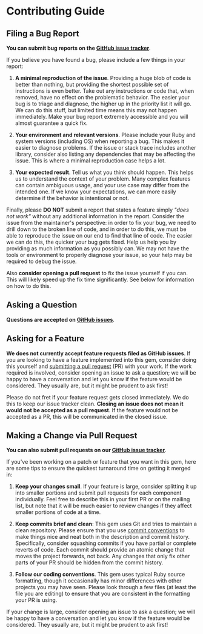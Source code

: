 # Contributing Guide

## Filing a Bug Report

**You can submit bug reports on the [GitHub issue tracker][issues]**.

If you believe you have found a bug, please include a few things in your report:

1. **A minimal reproduction of the issue**. Providing a huge blob of code is
   better than nothing, but providing the shortest possible set of instructions
   is even better. Take out any instructions or code that, when removed, have
   no effect on the problematic behavior. The easier your bug is to triage and
   diagnose, the higher up in the priority list it will go. We can do this stuff,
   but limited time means this may not happen immediately. Make your bug report
   extremely accessible and you will almost guarantee a quick fix.

2. **Your environment and relevant versions**. Please include your Ruby
   and system versions (including OS) when reporting a bug. This
   makes it easier to diagnose problems. If the issue or stack trace
   includes another library, consider also listing any dependencies
   that may be affecting the issue. This is where a minimal reproduction
   case helps a lot.

3. **Your expected result**. Tell us what you think should happen. This
   helps us to understand the context of your problem. Many complex features
   can contain ambiguous usage, and your use case may differ from the
   intended one. If we know your expectations, we can more easily determine
   if the behavior is intentional or not.

Finally, please **DO NOT** submit a report that states a feature simply
*"does not work"* without any additional information in the report. Consider
the issue from the maintainer's perspective: in order to fix your bug, we
need to drill down to the broken line of code, and in order to do this,
we must be able to reproduce the issue on our end to find that line of
code. The easier we can do this, the quicker your bug gets fixed. Help
us help you by providing as much information as you possibly can. We may
not have the tools or environment to properly diagnose your issue, so
your help may be required to debug the issue.

Also **consider opening a pull request** to fix the issue yourself if you can.
This will likely speed up the fix time significantly. See below for
information on how to do this.

## Asking a Question

**Questions are accepted on [GitHub issues][issues]**.

## Asking for a Feature

**We does not currently accept feature requests filed as GitHub issues**. If
you are looking to have a feature implemented into this gem, consider doing this
yourself and [submitting a pull request][pr] (PR) with your work. If the work
required is involved, consider opening an issue to ask a question; we will be happy to have a conversation and let you know if the feature would be considered. They usually are, but it might be prudent to ask first!

Please do not fret if your feature request gets closed immediately. We do this
to keep our issue tracker clean. **Closing an issue does not mean it would not**
**be accepted as a pull request**. If the feature would not be accepted as a
PR, this will be communicated in the closed issue.

## Making a Change via Pull Request

**You can also submit pull requests on our [GitHub issue tracker][issues]**.

If you've been working on a patch or feature that you want in this gem, here are
some tips to ensure the quickest turnaround time on getting it merged in:

1. **Keep your changes small**. If your feature is large, consider splitting
   it up into smaller portions and submit pull requests for each component
   individually. Feel free to describe this in your first PR or on the
   mailing list, but note that it will be much easier to review changes
   if they affect smaller portions of code at a time.

2. **Keep commits brief and clean**: This gem uses Git and tries to maintain a
   clean repository. Please ensure that you use [commit conventions][commit]
   to make things nice and neat both in the description and commit history.
   Specifically, consider squashing commits if you have partial or complete
   reverts of code. Each commit should provide an atomic change that moves
   the project forwards, not back. Any changes that only fix other parts of
   your PR should be hidden from the commit history.

3. **Follow our coding conventions**. This gem uses typical Ruby source formatting,
   though it occasionally has minor differences with other projects you may
   have seen. Please look through a few files (at least the file you are
   editing) to ensure that you are consistent in the formatting your PR is
   using.

If your change is large, consider opening an issue to ask a question; 
we will be happy to have a conversation and let you know if the feature
would be considered. They usually are, but it might be prudent to ask first!

[issues]: http://github.com/rhuanbarreto/ip21-ruby/issues
[commit]: http://chris.beams.io/posts/git-commit/
[pr]: https://help.github.com/articles/using-pull-requests/